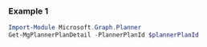 ### Example 1
```powershell
Import-Module Microsoft.Graph.Planner
Get-MgPlannerPlanDetail -PlannerPlanId $plannerPlanId
```
